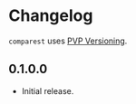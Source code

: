 # Changelog

`comparest` uses [PVP Versioning][1].

## 0.1.0.0

* Initial release.

[1]: https://pvp.haskell.org
